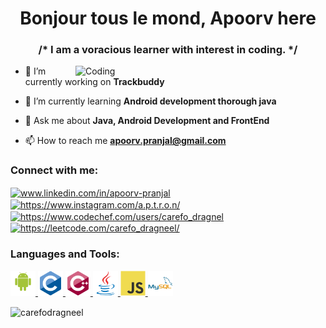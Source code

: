 <h1 align="center">Bonjour tous le mond, Apoorv here</h1>
<h3 align="center">/* I am a voracious learner with interest in coding. */</h3>
<img align="right" alt="Coding" width="400" src="https://media.giphy.com/media/nGMnDqebzDcfm/giphy.gif">

- 🔭 I’m currently working on **Trackbuddy**

- 🌱 I’m currently learning **Android development thorough java**

- 💬 Ask me about **Java, Android Development and FrontEnd**

- 📫 How to reach me **apoorv.pranjal@gmail.com**

<h3 align="left">Connect with me:</h3>
<p align="left">
<a href="https://linkedin.com/in/www.linkedin.com/in/apoorv-pranjal" target="blank"><img align="center" src="https://raw.githubusercontent.com/rahuldkjain/github-profile-readme-generator/master/src/images/icons/Social/linked-in-alt.svg" alt="www.linkedin.com/in/apoorv-pranjal" height="30" width="40" /></a>
<a href="https://instagram.com/https://www.instagram.com/a.p.t.r.o.n/" target="blank"><img align="center" src="https://raw.githubusercontent.com/rahuldkjain/github-profile-readme-generator/master/src/images/icons/Social/instagram.svg" alt="https://www.instagram.com/a.p.t.r.o.n/" height="30" width="40" /></a>
<a href="https://www.codechef.com/users/https://www.codechef.com/users/carefo_dragnel" target="blank"><img align="center" src="https://cdn.jsdelivr.net/npm/simple-icons@3.1.0/icons/codechef.svg" alt="https://www.codechef.com/users/carefo_dragnel" height="30" width="40" /></a>
<a href="https://www.leetcode.com/https://leetcode.com/carefo_dragneel/" target="blank"><img align="center" src="https://raw.githubusercontent.com/rahuldkjain/github-profile-readme-generator/master/src/images/icons/Social/leet-code.svg" alt="https://leetcode.com/carefo_dragneel/" height="30" width="40" /></a>
</p>

<h3 align="left">Languages and Tools:</h3>
<p align="left"> <a href="https://developer.android.com" target="_blank" rel="noreferrer"> <img src="https://raw.githubusercontent.com/devicons/devicon/master/icons/android/android-original-wordmark.svg" alt="android" width="40" height="40"/> </a> <a href="https://www.cprogramming.com/" target="_blank" rel="noreferrer"> <img src="https://raw.githubusercontent.com/devicons/devicon/master/icons/c/c-original.svg" alt="c" width="40" height="40"/> </a> <a href="https://www.w3schools.com/cpp/" target="_blank" rel="noreferrer"> <img src="https://raw.githubusercontent.com/devicons/devicon/master/icons/cplusplus/cplusplus-original.svg" alt="cplusplus" width="40" height="40"/> </a> <a href="https://www.java.com" target="_blank" rel="noreferrer"> <img src="https://raw.githubusercontent.com/devicons/devicon/master/icons/java/java-original.svg" alt="java" width="40" height="40"/> </a> <a href="https://developer.mozilla.org/en-US/docs/Web/JavaScript" target="_blank" rel="noreferrer"> <img src="https://raw.githubusercontent.com/devicons/devicon/master/icons/javascript/javascript-original.svg" alt="javascript" width="40" height="40"/> </a> <a href="https://www.mysql.com/" target="_blank" rel="noreferrer"> <img src="https://raw.githubusercontent.com/devicons/devicon/master/icons/mysql/mysql-original-wordmark.svg" alt="mysql" width="40" height="40"/> </a> </p>

<p><img align="center" src="https://github-readme-stats.vercel.app/api/top-langs?username=carefodragneel&show_icons=true&locale=en&layout=compact" alt="carefodragneel" /></p>

